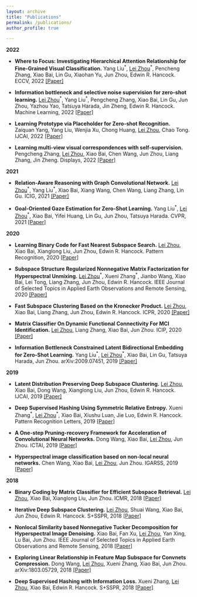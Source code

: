 ```yaml
---
layout: archive
title: "Publications"
permalink: /publications/
author_profile: true

---
```

**2022**
- **Where to Focus: Investigating Hierarchical Attention Relationship for Fine-Grained Visual Classification.** Yang Liu<sup>\*</sup>, <u>Lei Zhou</u><sup>\*</sup>, Pencheng Zhang, Xiao Bai, Lin Gu, Xiaohan Yu, Jun Zhou, Edwin R. Hancock.
ECCV, 2022 [[Paper]](https://www.ecva.net/papers/eccv_2022/papers_ECCV/html/762_ECCV_2022_paper.php)

- **Information bottleneck and selective noise supervision for zero-shot learning.** <u>Lei Zhou</u><sup>\*</sup>, Yang Liu<sup>\*</sup>, Pengcheng Zhang, Xiao Bai, Lin Gu, Jun Zhou, Yazhou Yao, Tatsuya Harada, Jin Zheng, Edwin R. Hancock.
Machine Learning, 2022 [[Paper]](https://link.springer.com/article/10.1007/s10994-022-06196-7)

- **Learning Prototype via Placeholder for Zero-shot Recognition.** Zaiquan Yang, Yang Liu, Wenjia Xu, Chong Huang, <u>Lei Zhou</u>, Chao Tong.
IJCAI, 2022 [[Paper]](https://www.ijcai.org/proceedings/2022/217)

- **Learning multi-view visual correspondences with self-supervision.** Pengcheng Zhang, <u>Lei Zhou</u>, Xiao Bai, Chen Wang, Jun Zhou, Liang Zhang, Jin Zheng.
Displays, 2022 [[Paper]](https://www.sciencedirect.com/science/article/pii/S0141938222000117)

**2021**

- **Relation-Aware Reasoning with Graph Convolutional Network.** <u>Lei Zhou</u><sup>\*</sup>, Yang Liu<sup>\*</sup>, Xiao Bai, Xiang Wang, Chen Wang, Liang Zhang, Lin Gu.
ICIG, 2021 [[Paper]](https://link.springer.com/chapter/10.1007/978-3-030-87355-4_5)

- **Goal-Oriented Gaze Estimation for Zero-Shot Learning.** Yang Liu<sup>\*</sup>, <u>Lei Zhou</u><sup>\*</sup>, Xiao Bai, Yifei Huang, Lin Gu, Jun Zhou, Tatsuya Harada.
CVPR, 2021 [[Paper]](https://openaccess.thecvf.com/content/CVPR2021/html/Liu_Goal-Oriented_Gaze_Estimation_for_Zero-Shot_Learning_CVPR_2021_paper.html)

**2020**

- **Learning Binary Code for Fast Nearest Subspace Search.** <u>Lei Zhou</u>, Xiao Bai, Xianglong Liu, Jun Zhou, Edwin R. Hancock.
Pattern Recognition, 2020 [[Paper]](https://www.sciencedirect.com/science/article/pii/S0031320319303425)

- **Subspace Structure Regularized Nonnegative Matrix Factorization for Hyperspectral Unmixing.** <u>Lei Zhou</u><sup>\*</sup>, Xueni Zhang<sup>\*</sup>, Jianbo Wang, Xiao Bai, Lei Tong, Liang Zhang, Jun Zhou, Edwin R. Hancock. IEEE Journal of Selected Topics in Applied Earth Observations and Remote Sensing, 2020 [[Paper]](https://ieeexplore.ieee.org/abstract/document/9146211)

- **Fast Subspace Clustering Based on the Kronecker Product.** <u>Lei Zhou</u>, Xiao Bai, Liang Zhang, Jun Zhou, Edwin R. Hancock.
ICPR, 2020 [[Paper]](https://ieeexplore.ieee.org/abstract/document/9412287) 

- **Matrix Classifier On Dynamic Functional Connectivity For MCI Identification.** <u>Lei Zhou</u>, Liang Zhang, Xiao Bai, Jun Zhou.
ICIP, 2020 [[Paper]](https://ieeexplore.ieee.org/abstract/document/9191280) 

- **Information Bottleneck Constrained Latent Bidirectional Embedding for Zero-Shot Learning.** Yang Liu<sup>\*</sup>, <u>Lei Zhou</u><sup>\*</sup>, Xiao Bai, Lin Gu, Tatsuya Harada, Jun Zhou.
arXiv:2009.07451, 2019 [[Paper]](https://arxiv.org/abs/2009.07451)

**2019**

- **Latent Distribution Preserving Deep Subspace Clustering.** <u>Lei Zhou</u>, Xiao Bai, Dong Wang, Xianglong Liu, Jun Zhou, Edwin R. Hancock.
IJCAI, 2019 [[Paper]](https://www.ijcai.org/proceedings/2019/617)

- **Deep Supervised Hashing Using Symmetric Relative Entropy.** Xueni Zhang<sup>\*</sup>, <u>Lei Zhou</u><sup>\*</sup>, Xiao Bai, Xiushu Luan, Jie Luo, Edwin R. Hancock.
Pattern Recognition Letters, 2019 [[Paper]](https://www.sciencedirect.com/science/article/pii/S0167865519302016)

- **A One-step Pruning-recovery Framework for Acceleration of Convolutional Neural Networks.** Dong Wang, Xiao Bai, <u>Lei Zhou</u>, Jun Zhou.
ICTAI, 2019 [[Paper]](https://ieeexplore.ieee.org/abstract/document/8995419)

- **Hyperspectral image classification based on non-local neural networks.** Chen Wang, Xiao Bai, <u>Lei Zhou</u>, Jun Zhou.
IGARSS, 2019 [[Paper]](https://ieeexplore.ieee.org/abstract/document/8897931)

**2018**

- **Binary Coding by Matrix Classifier for Efficient Subspace Retrieval.** <u>Lei Zhou</u>, Xiao Bai, Xianglong Liu, Jun Zhou.
ICMR, 2018 [[Paper]](https://dl.acm.org/doi/abs/10.1145/3206025.3206058)

- **Iterative Deep Subspace Clustering.** <u>Lei Zhou</u>, Shuai Wang, Xiao Bai, Jun Zhou, Edwin R. Hancock.
S+SSPR, 2018 [[Paper]](https://link.springer.com/chapter/10.1007/978-3-319-97785-0_5)

- **Nonlocal Similarity based Nonnegative Tucker Decomposition for Hyperspectral Image Denoising.** Xiao Bai, Fan Xu, <u>Lei Zhou</u>, Yan Xing, Lu Bai, Jun Zhou.
IEEE Journal of Selected Topics in Applied Earth Observations and Remote Sensing, 2018 [[Paper]](https://ieeexplore.ieee.org/abstract/document/8278197/) 

- **Exploring Linear Relationship in Feature Map Subspace for Convnets Compression.** Dong Wang, <u>Lei Zhou</u>, Xueni Zhang, Xiao Bai, Jun Zhou.
arXiv:1803.05729, 2018 [[Paper]](https://arxiv.org/abs/1803.05729)

- **Deep Supervised Hashing with Information Loss.** Xueni Zhang, <u>Lei Zhou</u>, Xiao Bai, Edwin R. Hancock.
S+SSPR, 2018 [[Paper]](https://link.springer.com/chapter/10.1007/978-3-319-97785-0_38)